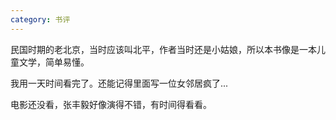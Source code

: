 ```yaml
---
category: 书评
---
```


民国时期的老北京，当时应该叫北平，作者当时还是小姑娘，所以本书像是一本儿童文学，简单易懂。

我用一天时间看完了。还能记得里面写一位女邻居疯了...

电影还没看，张丰毅好像演得不错，有时间得看看。
